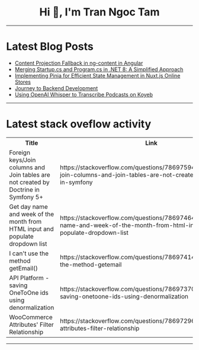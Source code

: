 <h1 align="center">Hi 👋, I'm Tran Ngoc Tam</h1>

---

# Latest Blog Posts 
<!-- BLOG-POST-LIST:START -->
- [Content Projection Fallback in ng-content in Angular](https://dev.to/railsstudent/content-projection-fallback-in-ng-content-in-angular-3pnd)
- [Merging Startup.cs and Program.cs in .NET 8: A Simplified Approach](https://dev.to/manhhungtran/merging-startupcs-and-programcs-in-net-8-a-simplified-approach-4bnc)
- [Implementing Pinia for Efficient State Management in Nuxt.js Online Stores](https://dev.to/webcraft-notes/implementing-pinia-for-efficient-state-management-in-nuxtjs-online-stores-165m)
- [Journey to Backend Development](https://dev.to/nifilat/journey-to-backend-development-4pla)
- [Using OpenAI Whisper to Transcribe Podcasts on Koyeb](https://dev.to/koyeb/using-openai-whisper-to-transcribe-podcasts-on-koyeb-18gj)
<!-- BLOG-POST-LIST:END -->

---

# Latest stack oveflow activity
<table>
  <tr><th>Title</th><th>Link</th></tr>
  <!-- STACKOVERFLOW:START --><tr><td>Foreign keys/Join columns and Join tables are not created by Doctrine in Symfony 5+</td><td>https://stackoverflow.com/questions/78697594/foreign-keys-join-columns-and-join-tables-are-not-created-by-doctrine-in-symfony</td></tr><tr><td>Get day name and week of the month from HTML input and populate dropdown list</td><td>https://stackoverflow.com/questions/78697464/get-day-name-and-week-of-the-month-from-html-input-and-populate-dropdown-list</td></tr><tr><td>I can&#39;t use the method getEmail&lpar;&rpar;</td><td>https://stackoverflow.com/questions/78697414/i-cant-use-the-method-getemail</td></tr><tr><td>API Platform - saving OneToOne ids using denormalization</td><td>https://stackoverflow.com/questions/78697370/api-platform-saving-onetoone-ids-using-denormalization</td></tr><tr><td>WooCommerce Attributes&#39; Filter Relationship</td><td>https://stackoverflow.com/questions/78697296/woocommerce-attributes-filter-relationship</td></tr><!-- STACKOVERFLOW:END -->
</table>

---


